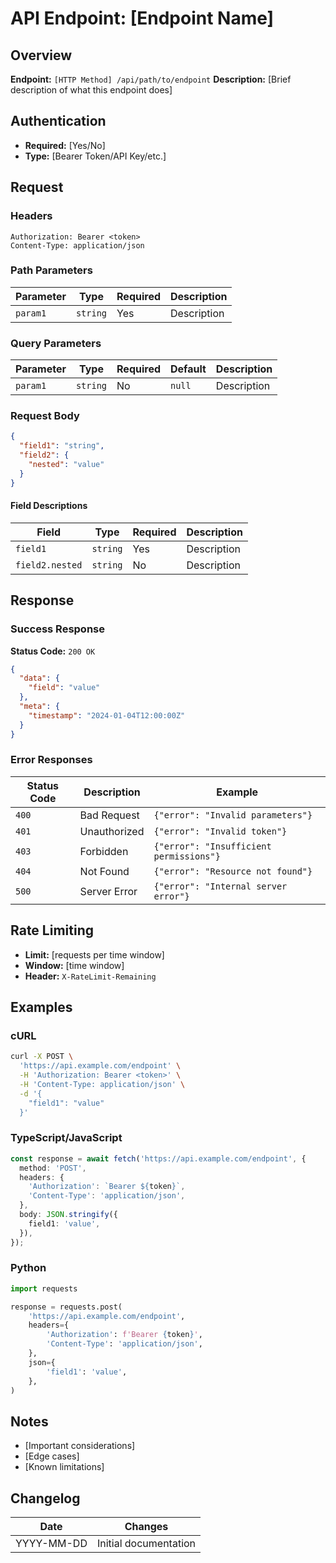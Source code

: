 # API Endpoint: [Endpoint Name]

## Overview
**Endpoint:** `[HTTP Method] /api/path/to/endpoint`
**Description:** [Brief description of what this endpoint does]

## Authentication
- **Required:** [Yes/No]
- **Type:** [Bearer Token/API Key/etc.]

## Request

### Headers
```
Authorization: Bearer <token>
Content-Type: application/json
```

### Path Parameters
| Parameter | Type | Required | Description |
|-----------|------|----------|-------------|
| `param1` | `string` | Yes | Description |

### Query Parameters
| Parameter | Type | Required | Default | Description |
|-----------|------|----------|---------|-------------|
| `param1` | `string` | No | `null` | Description |

### Request Body
```json
{
  "field1": "string",
  "field2": {
    "nested": "value"
  }
}
```

#### Field Descriptions
| Field | Type | Required | Description |
|-------|------|----------|-------------|
| `field1` | `string` | Yes | Description |
| `field2.nested` | `string` | No | Description |

## Response

### Success Response
**Status Code:** `200 OK`

```json
{
  "data": {
    "field": "value"
  },
  "meta": {
    "timestamp": "2024-01-04T12:00:00Z"
  }
}
```

### Error Responses
| Status Code | Description | Example |
|-------------|-------------|---------|
| `400` | Bad Request | `{"error": "Invalid parameters"}` |
| `401` | Unauthorized | `{"error": "Invalid token"}` |
| `403` | Forbidden | `{"error": "Insufficient permissions"}` |
| `404` | Not Found | `{"error": "Resource not found"}` |
| `500` | Server Error | `{"error": "Internal server error"}` |

## Rate Limiting
- **Limit:** [requests per time window]
- **Window:** [time window]
- **Header:** `X-RateLimit-Remaining`

## Examples

### cURL
```bash
curl -X POST \
  'https://api.example.com/endpoint' \
  -H 'Authorization: Bearer <token>' \
  -H 'Content-Type: application/json' \
  -d '{
    "field1": "value"
  }'
```

### TypeScript/JavaScript
```typescript
const response = await fetch('https://api.example.com/endpoint', {
  method: 'POST',
  headers: {
    'Authorization': `Bearer ${token}`,
    'Content-Type': 'application/json',
  },
  body: JSON.stringify({
    field1: 'value',
  }),
});
```

### Python
```python
import requests

response = requests.post(
    'https://api.example.com/endpoint',
    headers={
        'Authorization': f'Bearer {token}',
        'Content-Type': 'application/json',
    },
    json={
        'field1': 'value',
    },
)
```

## Notes
- [Important considerations]
- [Edge cases]
- [Known limitations]

## Changelog
| Date | Changes |
|------|---------|
| YYYY-MM-DD | Initial documentation | 
